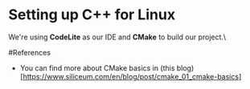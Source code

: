 # Setting up C++ for Linux
We're using __CodeLite__ as our IDE and __CMake__ to build our project.\



#References
- You can find more about CMake basics in (this blog)[https://www.siliceum.com/en/blog/post/cmake_01_cmake-basics]
